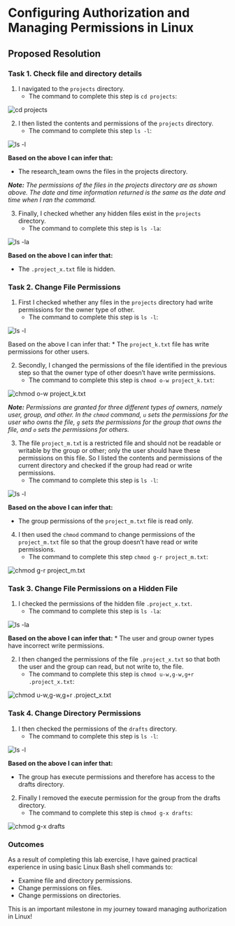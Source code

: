# Configuring Authorization and Managing Permissions in Linux

## Proposed Resolution

### Task 1. Check file and directory details

1. I navigated to the `projects` directory.
    * The command to complete this step is `cd projects`:

![cd projects](https://github.com/user-attachments/assets/57ec2666-3d05-4042-93ab-f70761f213d0)

2. I then listed the contents and permissions of the `projects` directory.
    * The command to complete this step `ls -l`:

![ls -l](https://github.com/user-attachments/assets/76fb659c-0a20-41d5-92ce-d4d10411b847)

**Based on the above I can infer that:**
* The research_team owns the files in the projects directory.

***Note:** The permissions of the files in the projects directory are as shown above. The date and time information returned is the same as the date and time when I ran the command.*

3. Finally, I checked whether any hidden files exist in the `projects` directory.
    * The command to complete this step is `ls -la`:

![ls -la](https://github.com/user-attachments/assets/d3c93713-403d-4c0f-b115-0bd9ad68a26f)

**Based on the above I can infer that:**
* The `.project_x.txt` file is hidden.

### Task 2. Change File Permissions

1. First I checked whether any files in the `projects` directory had write permissions for the owner type of other.
    * The command to complete this step is `ls -l`:

![ls -l](https://github.com/user-attachments/assets/c668fd0a-757e-439f-bd6e-ac01261562a2)

Based on the above I can infer that:
    * The `project_k.txt` file has write permissions for other users.

2. Secondly, I changed the permissions of the file identified in the previous step so that the owner type of other doesn’t have write permissions.  
    * The command to complete this step is `chmod o-w project_k.txt`:

![chmod o-w project_k.txt](https://github.com/user-attachments/assets/f5434d37-0934-4823-994a-8f6600062695)

***Note:** Permissions are granted for three different types of owners, namely user, group, and other. In the `chmod` command, `u` sets the permissions for the user who owns the file, `g` sets the permissions for the group that owns the file, and `o` sets the permissions for others.*

3. The file `project_m.tx`t is a restricted file and should not be readable or writable by the group or other; only the user should have these permissions on this file. So I listed the contents and permissions of the current directory and checked if the group had read or write permissions.
      * The command to complete this step is `ls -l`:

![ls -l](https://github.com/user-attachments/assets/fe464a65-7940-467f-ae8d-25ffb3ce6eb4)

**Based on the above I can infer that:**
* The group permissions of the `project_m.txt` file is read only.

4. I then used the `chmod` command to change permissions of the `project_m.txt` file so that the group doesn’t have read or write permissions.
    * The command to complete this step `chmod g-r project_m.txt`:

![chmod g-r project_m.txt](https://github.com/user-attachments/assets/cc0b7c12-5175-4190-bb5f-0c1cfeb5f4f3)

### Task 3. Change File Permissions on a Hidden File

1. I checked the permissions of the hidden file `.project_x.txt`.
    * The command to complete this step is `ls -la`:

![ls -la](https://github.com/user-attachments/assets/dbab39af-dd8b-43ff-a303-b9bd4ea900a6)

**Based on the above I can infer that:**
    * The user and group owner types have incorrect write permissions.

2. I then changed the permissions of the file `.project_x.txt` so that both the user and the group can read, but not write to, the file.
    * The command to complete this step is `chmod u-w,g-w,g+r .project_x.txt`:

![chmod u-w,g-w,g+r .project_x.txt](https://github.com/user-attachments/assets/f6a28683-a967-4774-bbd0-30d6db5fd33c)

### Task 4. Change Directory Permissions

1. I then checked the permissions of the `drafts` directory.
    * The command to complete this step is `ls -l`:

![ls -l ](https://github.com/user-attachments/assets/e54e0259-b9cd-4cc2-adc8-fc7ce1c151ad)

**Based on the above I can infer that:**
* The group has execute permissions and therefore has access to the drafts directory.

2. Finally I removed the execute permission for the group from the drafts directory.
    * The command to complete this step is `chmod g-x drafts`:

![chmod g-x drafts](https://github.com/user-attachments/assets/203717e0-15ef-4866-b201-14efccbd7507)

### Outcomes
As a result of completing this lab exercise, I have gained practical experience in using basic Linux Bash shell commands to:

* Examine file and directory permissions.
* Change permissions on files.
* Change permissions on directories.

This is an important milestone in my journey toward managing authorization in Linux!
